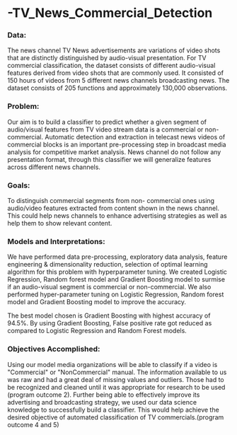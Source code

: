 # -TV_News_Commercial_Detection
### Data:
The news channel TV News advertisements are variations of video shots that are distinctly
distinguished by audio-visual presentation. For TV commercial classification, the dataset
consists of different audio-visual features derived from video shots that are commonly used. It
consisted of 150 hours of videos from 5 different news channels broadcasting news. The
dataset consists of 205 functions and approximately 130,000 observations.

### Problem: 
Our aim is to build a classifier to predict whether a given segment of audio/visual features
from TV video stream data is a commercial or non-commercial. Automatic detection and
extraction in telecast news videos of commercial blocks is an important pre-processing step in
broadcast media analysis for competitive market analysis. News channel do not follow any
presentation format, through this classifier we will generalize features across different news
channels.

### Goals:
To distinguish commercial segments from non- commercial ones using audio/video features
extracted from content shown in the news channel. This could help news channels to
enhance advertising strategies as well as help them to show relevant content.

### Models and Interpretations:
We have performed data pre-processing, exploratory data analysis, feature engineering &
dimensionality reduction, selection of optimal learning algorithm for this problem with
hyperparameter tuning. We created Logistic Regression, Random forest model and Gradient
Boosting model to surmise if an audio-visual segment is commercial or non-commercial. We
also performed hyper-parameter tuning on Logistic Regression, Random forest model and
Gradient Boosting model to improve the accuracy.

The best model chosen is Gradient Boosting with highest accuracy of 94.5%. By using Gradient
Boosting, False positive rate got reduced as compared to Logistic Regression and Random
Forest models.

### Objectives Accomplished:
Using our model media organizations will be able to classify if a video is "Commercial" or "NonCommercial" manual. The information available to us was raw and had a great deal of missing values and outliers. Those had to be recognized and cleaned until it was appropriate for research
to be used (program outcome 2). Further being able to effectively improve its advertising and
broadcasting strategy, we used our data science knowledge to successfully build a classifier. This
would help achieve the desired objective of automated classification of TV
commercials.(program outcome 4 and 5)
